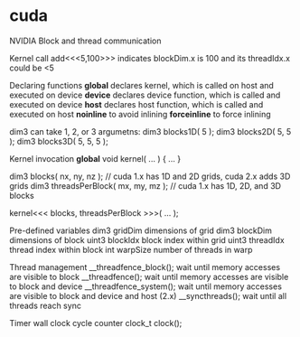 # cuda
NVIDIA Block and thread communication

Kernel call 
add<<<5,100>>>  indicates blockDim.x is 100 and its threadIdx.x could be <5

Declaring functions
__global__     	declares kernel, which is called on host and executed on device
__device__     	declares device function, which is called and executed on device
__host__       	declares host function, which is called and executed on host
__noinline__   	to avoid inlining
__forceinline__	to force inlining

dim3 can take 1, 2, or 3 argumetns:
dim3 blocks1D( 5       );
dim3 blocks2D( 5, 5    );
dim3 blocks3D( 5, 5, 5 );

Kernel invocation
__global__ void kernel( ... ) { ... }

dim3 blocks( nx, ny, nz );           // cuda 1.x has 1D and 2D grids, cuda 2.x adds 3D grids
dim3 threadsPerBlock( mx, my, mz );  // cuda 1.x has 1D, 2D, and 3D blocks

kernel<<< blocks, threadsPerBlock >>>( ... );

Pre-defined variables
dim3  gridDim  	dimensions of grid
dim3  blockDim 	dimensions of block
uint3 blockIdx 	block index within grid
uint3 threadIdx	thread index within block
int   warpSize 	number of threads in warp

Thread management
__threadfence_block(); 	wait until memory accesses are visible to block
__threadfence();       	wait until memory accesses are visible to block and device
__threadfence_system();	wait until memory accesses are visible to block and device and host (2.x)
__syncthreads();       	wait until all threads reach sync

Timer
wall clock cycle counter
clock_t clock();


